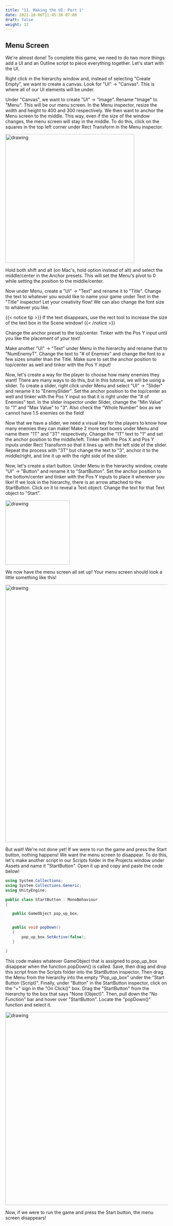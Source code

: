 ```yaml
---
title: "11. Making the UI: Part 1"
date: 2021-10-06T11:45:38-07:00
draft: false
weight: 12
---
```


## Menu Screen

We're almost done! To complete this game, we need to do two more things: add a UI and an Outline script to piece everything together. Let's start with the UI.

Right click in the hierarchy window and, instead of selecting "Create Empty", we want to create a canvas. Look for "UI" → "Canvas". This is where all of our UI elements will be under.

Under "Canvas", we want to create "UI" → "Image". Rename "Image" to "Menu". This will be our menu screen. In the Menu inspector, resize the width and height to 400 and 300 respectively.
We then want to anchor the Menu screen to the middle. This way, even if the size of the window changes, the menu screen will stay in the middle. To do this, click on the squares in the top left corner under Rect Transform in the Menu inspector.

<img src="../img/11_anchors.png" alt="drawing" width="400"/>

Hold both shift and alt (on Mac's, hold option instead of alt) and select the middle/center in the Anchor presets. This will set the Menu's pivot to 0 while setting the position to the middle/center.

Now under Menu, create a "UI" → "Text" and rename it to "Title". Change the text to whatever you would like to name your game under Text in the "Title" inspector! Let your creativity flow! We can also change the font size to whatever you like.

{{< notice tip >}}
If the text disappears, use the rect tool to increase the size of the text box in the Scene window!
{{< /notice >}}

Change the anchor preset to the top/center. Tinker with the Pos Y input until you like the placement of your text!

Make another "UI" → "Text" under Menu in the hierarchy and rename that to "NumEnemyT". Change the text to "# of Enemies" and change the font to a few sizes smaller than the Title. Make sure to set the anchor position to top/center as well and tinker with the Pos Y input!

Now, let's create a way for the player to choose how many enemies they want! There are many ways to do this, but in this tutorial, we will be using a slider.
To create a slider, right click under Menu and select "UI" → "Slider" and rename it to "EnemySlider". Set the anchor position to the top/center as well and tinker with the Pos Y input so that it is right under the "# of Enemies" text. In the slider inspector under Slider, change the "Min Value" to "1" and "Max Value" to "3". Also check the "Whole Number" box as we cannot have 1.5 enemies on the field!

Now that we have a slider, we need a visual key for the players to know how many enemies they can make!
Make 2 more text boxes under Menu and name them "1T" and "3T" respectively. Change the "1T" text to "1" and set the anchor position to the middle/left. Tinker with the Pos X and Pos Y inputs under Rect Transform so that it lines up with the left side of the slider.
Repeat the process with "3T" but change the text to "3", anchor it to the middle/right, and line it up with the right side of the slider.

Now, let's create a start button. Under Menu in the hierarchy window, create "UI" → "Button" and rename it to "StartButton". Set the anchor position to the bottom/center and tinker with the Pos Y inputs to place it wherever you like! If we look in the hierarchy, there is an arrow attached to the StartButton. Click on it to reveal a Text object. Change the text for that Text object to "Start".

<img src="../img/11_buttonUI.png" alt="drawing" width="200"/>

We now have the menu screen all set up! Your menu screen should look a little something like this!

<img src="../img/11_result.png" alt="drawing" width="800"/>

But wait! We're not done yet! If we were to run the game and press the Start button, nothing happens! We want the menu screen to disappear.
To do this, let's make another script in our Scripts folder in the Projects window under Assets and name it "StartButton". Open it up and copy and paste the code below!

```csharp
using System.Collections;
using System.Collections.Generic;
using UnityEngine;

public class StartButton : MonoBehaviour
{

   public GameObject pop_up_box;


   public void popDown()
   {
       pop_up_box.SetActive(false);
   }

}
```

This code makes whatever GameObject that is assigned to pop_up_box disappear when the function popDown() is called. Save, then drag and drop this script from the Scripts folder into the StartButton inspector. Then drag the Menu from the hierarchy into the empty "Pop_up_box" under the "Start Button (Script)".
Finally, under "Button" in the StartButton inspector, click on the "+" sign in the "On Click()" box. Drag the "StartButton" from the hierarchy to the box that says "None (Object)".
Then, pull down the "No Function" bar and hover over "StartButton". Locate the "popDown()" function and select it.

<img src="../img/11_popDown.png" alt="drawing" width="600"/>

Now, if we were to run the game and press the Start button, the menu screen disappears!
